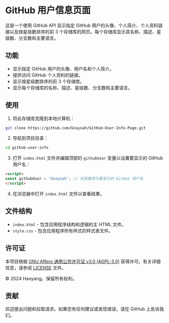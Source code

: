 # GitHub 用户信息页面

这是一个使用 GitHub API 显示指定 GitHub 用户的头像、个人简介、个人资料链接以及按星级数排序的前 3 个存储库的网页。每个存储库显示其名称、描述、星级数、分支数和主要语言。

## 功能

- 显示指定 GitHub 用户的头像、用户名和个人简介。
- 提供访问 GitHub 个人资料的链接。
- 显示按星级数排序的前 3 个存储库。
- 显示每个存储库的名称、描述、星级数、分支数和主要语言。

## 使用

1. 将此存储库克隆到本地计算机：

```bash
git clone https://github.com/Gnayoah/GitHub-User-Info-Page.git
```

2. 导航到项目目录：

```bash
cd github-user-info
```

3. 打开 `index.html` 文件并编辑顶部的 `githubUser` 变量以设置要显示的 GitHub 用户名：

```html
<script>
const githubUser = 'Gnayoah'; // 将其更改为要显示的 GitHub 用户名
</script>
```

4. 在浏览器中打开 `index.html` 文件以查看结果。

## 文件结构

- `index.html` - 包含应用程序结构和逻辑的主 HTML 文件。
- `style.css` - 包含应用程序所有样式的样式表文件。

## 许可证

本项目根据 [GNU Affero 通用公共许可证 v3.0 (AGPL-3.0)](LICENSE) 获得许可。有关详细信息，请参阅 [LICENSE](LICENSE) 文件。

© 2024 Haoyang。保留所有权利。

## 贡献

欢迎提出问题和拉取请求。如果您有任何建议或发现错误，请在 GitHub 上告诉我们。
